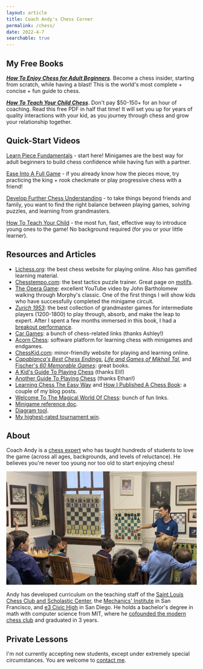 ```yaml
---
layout: article
title: Coach Andy's Chess Corner
permalink: /chess/
date: 2022-4-7
searchable: true
---
```


## My Free Books

***[How To Enjoy Chess for Adult Beginners](/img/pdf/enjoy-chess.pdf)***. Become a chess insider, starting from scratch, while having a blast! This is the world's most complete + concise + fun guide to chess.

***[How To Teach Your Child Chess](/img/pdf/teach-chess.pdf)***. Don't pay $50-150+ for an hour of coaching. Read this free PDF in half that time! It will set you up for years of quality interactions with your kid, as you journey through chess and grow your relationship together.


## Quick-Start Videos

[Learn Piece Fundamentals](https://www.youtube.com/playlist?list=PLHXGGjSGT0pKHLbo07upLMdIlhv8Ac27m) - start here! Minigames are the best way for adult beginners to build chess confidence while having fun with a partner.

[Ease Into A Full Game](https://www.youtube.com/playlist?list=PLHXGGjSGT0pKxvLYk5HJQCP4NjAGFVL4j) - if you already know how the pieces move, try practicing the king + rook checkmate or play progressive chess with a friend!

[Develop Further Chess Understanding](https://www.youtube.com/playlist?list=PLHXGGjSGT0pKpOhH3CkTHFXkyCfq3ojlW) - to take things beyond friends and family, you want to find the right balance between playing games, solving puzzles, and learning from grandmasters.

[How To Teach Your Child](https://www.youtube.com/playlist?list=PLHXGGjSGT0pJamqiCFadG0j7rqARimv4o) - the most fun, fast, effective way to introduce young ones to the game! No background required (for you or your little learner).


## Resources and Articles

- [Lichess.org](https://lichess.org/): the best chess website for playing online. Also has gamified learning material.
- [Chesstempo.com](https://chesstempo.com/): the best tactics puzzle trainer. Great page on [motifs](https://chesstempo.com/tactical-motifs).
- [The Opera Game](https://www.youtube.com/watch?v=VYp0hLD3a74): excellent YouTube video by John Bartholomew walking through Morphy's classic. One of the first things I will show kids who have successfully completed the minigame circuit.
- [_Zurich 1953_](https://smile.amazon.com/Zurich-International-Chess-Tournament-Dover/dp/0486238008/): the best collection of grandmaster games for intermediate players (1200-1800) to play through, absorb, and make the leap to expert. After I spent a few months immersed in this book, I had a [breakout performance](http://www.uschess.org/msa/XtblMain.php?201304143242-14538125).
- [Car Games](https://www.titlemax.com/resources/car-games-chess/): a bunch of chess-related links (thanks Ashley!)
- [Acorn Chess](https://acornchess.com/): software platform for learning chess with minigames and endgames.
- [ChessKid.com](https://www.chesskid.com/): minor-friendly website for playing and learning online.
- [_Capablanca's Best Chess Endings_](https://smile.amazon.com/Capablancas-Best-Chess-Endings-Complete/dp/0486242498/), [_Life and Games of Mikhail Tal_](https://smile.amazon.com/Life-Games-Mikhail-Tal/dp/1857442024/), and [Fischer's _60 Memorable Games_](https://smile.amazon.com/My-Memorable-Games-Bobby-Fischer/dp/190638830X/): great books.
- [A Kid's Guide To Playing Chess](https://www.playgroundequipment.com/a-kids-guide-to-playing-chess/) (thanks Eli!)
- [Another Guide To Playing Chess](https://www.aaastateofplay.com/kids-games-a-guide-to-playing-chess) (thanks Ethan!)
- [Learning Chess The Easy Way](/chess-the-easy-way) and [How I Published A Chess Book](/book-journey): a couple of my blog posts.
- [Welcome To The Magical World Of Chess](https://docs.google.com/document/d/16KI3_InewwL1buMQ2OS4-JvS9ADO8GaVo1rhialNn44/edit): bunch of fun links.
- [Minigame reference doc](https://docs.google.com/document/d/1qT-mld9vyQHdu9UxafQy8i8td9BzLBKg5ryvLRCPAvs/edit#bookmark=id.yxfh71qf0jvp).
- [Diagram tool](/chessboard).
- [My highest-rated tournament win](/img/press/nwc-2014.pdf).


## About

Coach Andy is a [chess expert](https://en.wikipedia.org/wiki/Chess_title#Expert) who has taught hundreds of students to love the game (across all ages, backgrounds, and levels of reluctance). He believes you're never too young nor too old to start enjoying chess!

![](/img/teaching-chess.png#L)

Andy has developed curriculum on the teaching staff of the [Saint Louis Chess Club and Scholastic Center](https://saintlouischessclub.org/), the [Mechanics' Institute](https://www.milibrary.org/chess) in San Francisco, and [e3 Civic High](https://www.e3civichigh.com/) in San Diego. He holds a bachelor's degree in math with computer science from MIT, where he [cofounded the modern chess club](http://chess.mit.edu/team) and graduated in 3 years.


## Private Lessons

I'm not currently accepting new students, except under extremely special circumstances. You are welcome to [contact me](/).
